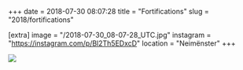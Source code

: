 +++
date = 2018-07-30 08:07:28
title = "Fortifications"
slug = "2018/fortifications"

[extra]
image = "/2018-07-30_08-07-28_UTC.jpg"
instagram = "https://instagram.com/p/Bl2Th5EDxcD"
location = "Neimënster"
+++

<img src="/2018-07-30_08-07-28_UTC.jpg" />

